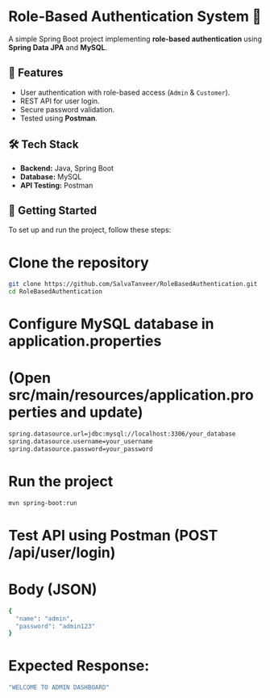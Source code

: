 # Role-Based Authentication System 🚀

A simple Spring Boot project implementing **role-based authentication** using **Spring Data JPA** and **MySQL**.

## 🔹 Features

- User authentication with role-based access (`Admin` & `Customer`).
- REST API for user login.
- Secure password validation.
- Tested using **Postman**.

## 🛠 Tech Stack

- **Backend:** Java, Spring Boot
- **Database:** MySQL
- **API Testing:** Postman

## 🚀 Getting Started

To set up and run the project, follow these steps:

# Clone the repository

```sh
git clone https://github.com/SalvaTanveer/RoleBasedAuthentication.git
cd RoleBasedAuthentication
```

# Configure MySQL database in application.properties

# (Open src/main/resources/application.properties and update)

```sh
spring.datasource.url=jdbc:mysql://localhost:3306/your_database
spring.datasource.username=your_username
spring.datasource.password=your_password
```

# Run the project

```sh
mvn spring-boot:run
```

# Test API using Postman (POST /api/user/login)

# Body (JSON)

```sh
{
  "name": "admin",
  "password": "admin123"
}
```

# Expected Response:

```sh
"WELCOME TO ADMIN DASHBOARD"
```
